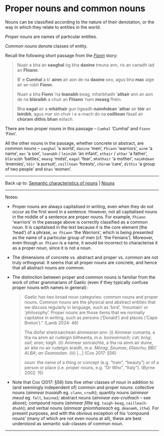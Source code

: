 # Proper nouns and common nouns

Nouns can be classified according to the nature of their denotation, or the way in which they relate to entities in the world.

*Proper nouns* are names of particular entities.

*Common nouns* denote classes of entity.

Recall the following short passage from the *[Fionn](../../Fionn.md)* story:

> Nuair a bha an **saoghal** òg bha **daoine** treuna ann, ris an canadh iad an **Fhiann**.
>
> B’ e **Cumhal** a b’ **ainm** air aon de na **daoine** seo, agus bha **mac** aige air an robh **Fionn**.
>
> Nuair a bha **Fionn** ’na **leanabh** beag, mharbhadh ’**athair** ann an aon de na **blàraibh** a chuir an **Fhiann** ’nam **measg** fhéin.
>
> Bha **eagal** air a **mhàthair** gun tigeadh **naimhdean** ’**athar** air **tòir** an **leinibh**, agus mar sin chuir i e a-mach do na **coilltean** fàsail air **chùram** **dithis** **bhan** eòlach. 

There are two proper nouns in this passage – `Cumhal` ‘Cumhal’ and `Fionn` ‘Finn’. 

All the other nouns in the passage, whether concrete or abstract, are common nouns – 
`saoghal` ‘a world’,
`daoine` ‘men’,
`Fhiann` ‘warriors’,
`ainm` ‘a name’,
`mac` ‘a son’,
`leanabh` / `leinibh` ‘an infant’,
`athair` / `athar` ‘a father’,
`blàraibh` ‘battles’,
`measg` ‘midst’,
`eagal` ‘fear’,
`mhàthair` ‘a mother’,
`naimhdean` ‘enemies’,
`tòir` ‘a pursuit’,
`coilltean` ‘forests’,
`chùram` ‘care’,
`dithis` ‘a group of two people’ and
`bhan` ‘women’.

----

Back up to: [Semantic characteristics of nouns](index.md) \| [Nouns](../index.md)

----

Notes:

- Proper nouns are always capitalised in writing, even when they do not occur as the first word in a sentence. However, not all capitalised nouns in the middle of a sentence are proper nouns. For example, `Fhiann` ‘warriors’ in the passage above is correctly classified as a common noun. It is capitalised in the text because it is the core element (the ‘head’) of a phrase, `an Fhiann` ‘the Warriors’, which is being presented as the name of a particular group of men (cf. ‘the Fenians’). Moreover, even though `an Fhiann` is a name, it would be incorrect to characterise it as a proper noun, since it is not a noun.
  
- The dimensions of concrete vs. abstract and proper vs. common are not truly orthogonal. It seems that all proper nouns are concrete, and hence that all abstract nouns are common.

- The distinction between proper and common nouns is familiar from the work of other grammarians of Gaelic (even if they typically confuse proper nouns with names in general):
  
  >  Gaelic has two broad noun categories: common nouns and proper nouns. Common nouns are the physical and abstract entities that we discuss regularly in language, such as ‘bird’, ‘mountain’ or ‘philosophy’. Proper nouns are those items that we normally capitalise in writing, such as persons (‘Donald’) and places (‘Cape Breton’).” (Lamb 2024: 46)
  > 
  > Tha diofar sheòrsaichean ainmearan ann: (i) Ainmear cumanta, a tha na ainm air rudeigin bitheanta, m.e. *boireannach*; *cat*; *bròg*; *sùil*; *aran*; *taigh*. (ii) Ainmear sònraichte, a tha na ainm air duine, air àite no air rudeigin àraidh, m.e. *Mòrag*; *Seumas*; *Glaschu*; *BBC ALBA*; *an Gearasdan*. (iii) [...] (Cox 2017: §56)
  >
  > *noun*: the name of a thing or concept (e.g. “train”, “beauty”) or of a person or place (i.e. proper nouns, e.g. “Dr Who”, “Italy”). (Byrne 2002: 15)
  
- Note that Cox (2017: §56) lists five other classes of noun in addition to (and seemingly independent of) common and proper nouns: collective nouns (*ainmear trusaidh* eg. `clann`, `crodh`); quantity nouns (*ainmear meud* eg. `falt`, `bainne`); abstract nouns (*ainmear eas-cruthach* – see above); compound nouns (*ainmear fillte* eg. `taigh-beag`, `cailleach-dhubh`); and verbal nouns (*ainmear gnìomhaireach* eg. `dèanamh`, `ithe`). For present purposes, and with the obvious exception of his ‘compound nouns’ (many of which are not even nouns at all), these are best understood as semantic sub-classes of common noun.

----
